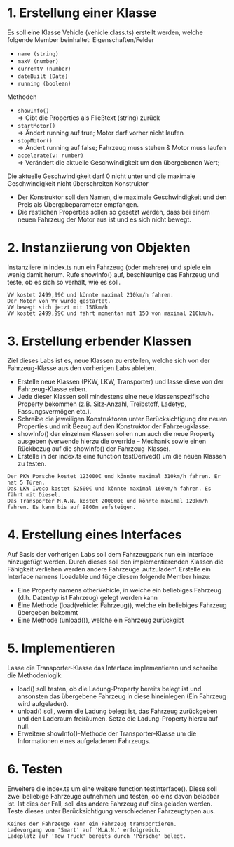 # 1. Erstellung einer Klasse
Es soll eine Klasse Vehicle (vehicle.class.ts) erstellt werden, welche folgende Member beinhaltet:
Eigenschaften/Felder
- `name (string)`  
- `maxV (number)`  
- `currentV (number)`  
- `dateBuilt (Date)`  
- `running (boolean)`  

Methoden
- `showInfo()`  
=> Gibt die Properties als Fließtext (string) zurück  
- `startMotor()`  
=> Ändert running auf true; Motor darf vorher nicht laufen  
- `stopMotor()`  
=> Ändert running auf false; Fahrzeug muss stehen & Motor muss laufen  
- `accelerate(v: number)`  
=> Verändert die aktuelle Geschwindigkeit um den übergebenen Wert;

Die aktuelle Geschwindigkeit darf 0 nicht unter und die maximale Geschwindigkeit nicht überschreiten
Konstruktor
- Der Konstruktor soll den Namen, die maximale Geschwindigkeit und den Preis als Übergabeparameter empfangen. 
- Die restlichen Properties sollen so gesetzt werden, dass bei einem neuen Fahrzeug der Motor aus ist und es sich nicht bewegt.  
# 2. Instanziierung von Objekten
Instanziiere in index.ts nun ein Fahrzeug (oder mehrere) und spiele ein wenig damit herum. Rufe showInfo() auf, beschleunige das Fahrzeug und teste, ob es sich so verhält, wie es soll.
```
VW kostet 2499,99€ und könnte maximal 210km/h fahren.
Der Motor von VW wurde gestartet.
VW bewegt sich jetzt mit 150km/h
VW kostet 2499,99€ und fährt momentan mit 150 von maximal 210km/h.
```
# 3. Erstellung erbender Klassen
Ziel dieses Labs ist es, neue Klassen zu erstellen, welche sich von der Fahrzeug-Klasse aus den vorherigen Labs ableiten.
- Erstelle neue Klassen (PKW, LKW, Transporter) und lasse diese von der Fahrzeug-Klasse erben.  
- Jede dieser Klassen soll mindestens eine neue klassenspezifische Property bekommen (z.B. Sitz-Anzahl, Treibstoff, Ladetyp, Fassungsvermögen etc.).
- Schreibe die jeweiligen Konstruktoren unter Berücksichtigung der neuen Properties und mit Bezug auf den Konstruktor der Fahrzeugklasse.
- showInfo() der einzelnen Klassen sollen nun auch die neue Property ausgeben (verwende hierzu die override – Mechanik sowie einen Rückbezug auf die showInfo() der Fahrzeug-Klasse).
- Erstelle in der index.ts eine function testDerived() um die neuen Klassen zu testen.  
```
Der PKW Porsche kostet 123000€ und könnte maximal 310km/h fahren. Er hat 5 Türen.
Das LKW Iveco kostet 52500€ und könnte maximal 160km/h fahren. Es fährt mit Diesel.
Das Transporter M.A.N. kostet 200000€ und könnte maximal 120km/h fahren. Es kann bis auf 9800m aufsteigen.
```

# 4. Erstellung eines Interfaces
Auf Basis der vorherigen Labs soll dem Fahrzeugpark nun ein Interface hinzugefügt werden. Durch dieses soll den implementierenden Klassen die Fähigkeit verliehen werden andere Fahrzeuge ‚aufzuladen‘.
Erstelle ein Interface namens ILoadable und füge diesem folgende Member hinzu:
- Eine Property namens otherVehicle, in welche ein beliebiges Fahrzeug (d.h. Datentyp ist Fahrzeug) gelegt werden kann
- Eine Methode (load(vehicle: Fahrzeug)), welche ein beliebiges Fahrzeug übergeben bekommt
- Eine Methode (unload()), welche ein Fahrzeug zurückgibt
# 5. Implementieren
Lasse die Transporter-Klasse das Interface implementieren und schreibe die Methodenlogik:
- load() soll testen, ob die Ladung-Property bereits belegt ist und ansonsten das übergebene Fahrzeug in diese hineinlegen (Ein Fahrzeug wird aufgeladen).
- unload() soll, wenn die Ladung belegt ist, das Fahrzeug zurückgeben und den Laderaum freiräumen. Setze die Ladung-Property hierzu auf null.
- Erweitere showInfo()-Methode der Transporter-Klasse um die Informationen eines aufgeladenen Fahrzeugs.
# 6. Testen
Erweitere die index.ts um eine weitere function testInterface(). Diese soll zwei beliebige Fahrzeuge aufnehmen und testen, ob eins davon beladbar ist. Ist dies der Fall, soll das andere Fahrzeug auf dies geladen werden.
Teste dieses unter Berücksichtigung verschiedener Fahrzeugtypen aus.
```
Keines der Fahrzeuge kann ein Fahrzeug transportieren.
Ladevorgang von 'Smart' auf 'M.A.N.' erfolgreich.
Ladeplatz auf 'Tow Truck' bereits durch 'Porsche' belegt.
```
